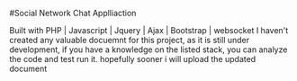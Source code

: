 #Social Network Chat Applliaction

 Built with PHP | Javascript | Jquery | Ajax | Bootstrap | websocket
I haven't created any valuable docuemnt for this project, as it is still under development, if you have a knowledge on the listed stack, you can analyze the code and test run it. hopefully sooner i will upload the updated document 
